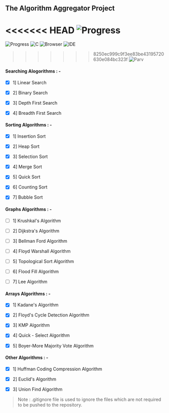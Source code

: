 
## The Algorithm Aggregator Project
<<<<<<< HEAD
![Progress](https://progress-bar.dev/90/?title=Progress)
=======
![Progress](https://progress-bar.dev/80/?title=Progress&style=plastic)
![C](https://img.shields.io/badge/C-00599C?style=Plastic&logo=c&logoColor=white)
![Browser](https://img.shields.io/badge/Brave-FF1B2D?logo=Brave&logoColor=white)
![IDE](https://img.shields.io/badge/Visual_Studio_Code-0078D4?logo=visual%20studio%20code&logoColor=white)
>>>>>>> 8250ec999c9f3ee83be43195720630e084bc323f
![Parv](https://badgen.net/badge/Creator/PARVASHWANI/red?icon=github)

#### Searching Alogorithms : -

- [x] 1] Linear Search

- [x] 2] Binary Search

- [x] 3] Depth First Search

- [x] 4] Breadth First Search

#### Sorting Algorithms : -

- [x] 1] Insertion Sort

- [x] 2] Heap Sort

- [x] 3] Selection Sort

- [x] 4] Merge Sort

- [x] 5] Quick Sort

- [x] 6] Counting Sort

- [x] 7] Bubble Sort

#### Graphs Algorithms : -

- [ ] 1] Krushkal's Algorithm

- [ ] 2] Dijkstra's Algorithm

- [ ] 3] Bellman Ford Algorithm

- [ ] 4] Floyd Warshall Algorithm

- [ ] 5] Topological Sort Algorithm

- [ ] 6] Flood Fill Algorithm

- [ ] 7] Lee Algorithm

#### Arrays Algorithms : -

- [x] 1] Kadane's Algorithm

- [x] 2] Floyd's Cycle Detection Algorithm

- [x] 3] KMP Algorithm

- [x] 4] Quick - Select Algorithm

- [x] 5] Boyer-More Majority Vote Algorithm

#### Other Algorithms : -

 - [x] 1] Huffman Coding Compression Algorithm
 
 - [x] 2] Euclid's Algorithm
 
 - [x] 3] Union Find Algorithm

> Note : .gitignore file is used to ignore the files which are not required to be pushed to the repository.
